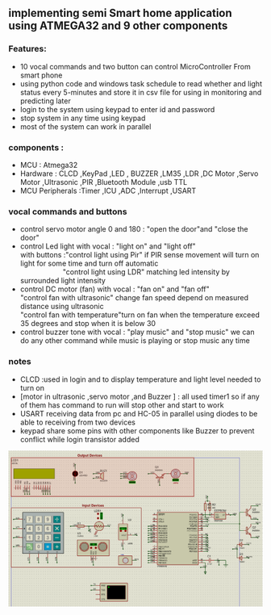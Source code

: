 ## implementing semi Smart home application using ATMEGA32 and 9 other components

### Features:
- 10 vocal commands and two button can control MicroController From smart phone 
- using python code and windows task schedule to read whether and light status every 5-minutes and store it in csv file for using in monitoring and predicting later
- login to the system using keypad to enter id and password 
- stop system in any time using keypad 
- most of the system can work in parallel 

### components :
* MCU : Atmega32
* Hardware : CLCD ,KeyPad ,LED , BUZZER ,LM35 ,LDR ,DC Motor ,Servo Motor ,Ultrasonic ,PIR ,Bluetooth Module ,usb TTL
* MCU Peripherals :Timer ,ICU ,ADC ,Interrupt ,USART

### vocal commands and buttons 
- control servo motor angle 0 and 180 : "open the door"and "close the door"
- control Led light with vocal : "light on" and "light off" <br>
    with buttons :"control light using Pir" if PIR sense movement will turn on light for some time and turn off automatic<br>
&emsp;&emsp;&emsp;&emsp;&emsp;&emsp;"control light using LDR" matching led intensity by surrounded light intensity
- control DC motor (fan) with vocal : "fan on" and "fan off" <br>
    "control fan with ultrasonic" change fan speed depend on measured distance using ultrasonic<br>
    "control fan with temperature"turn on fan when the temperature exceed 35 degrees and stop when it is below 30
- control buzzer tone with vocal : "play music" and "stop music" we can do any other command while music is playing or stop music any time

### notes
- CLCD :used in login and to display temperature and light level needed to turn on
- [motor in ultrasonic ,servo motor ,and Buzzer ] : all used timer1 so if any of them has command to run will stop other and start to work
- USART receiving data from pc and HC-05 in parallel using diodes to be able to receiving from two devices 
- keypad share some pins with other components like Buzzer to prevent conflict while login transistor added

![alt](./diagram.png)